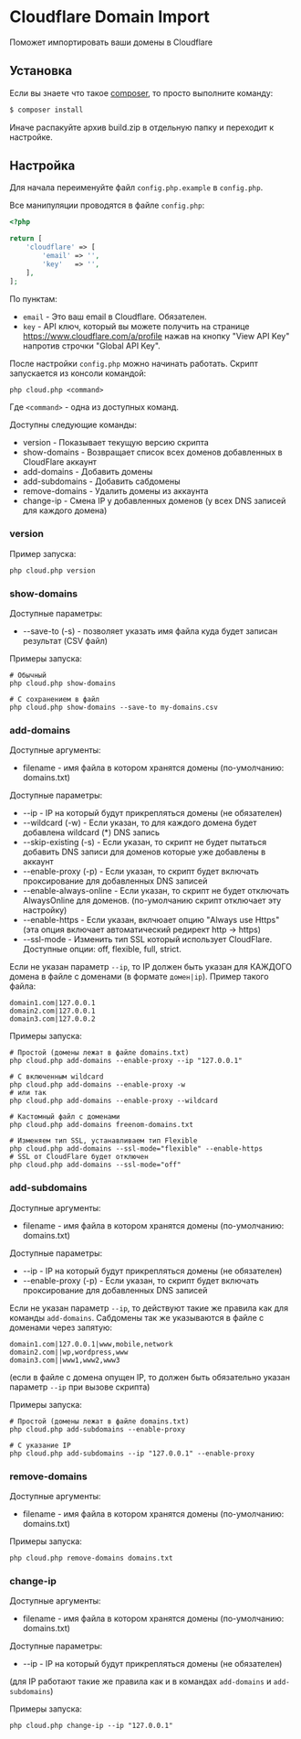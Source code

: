 Cloudflare Domain Import
=
Поможет импортировать ваши домены в Cloudflare

Установка
--
Если вы знаете что такое [composer](http://getcomposer.org), то просто выполните команду:
```bash
$ composer install
```
Иначе распакуйте архив build.zip в отдельную папку и переходит к настройке.

Настройка
--
Для начала переименуйте файл `config.php.example` в `config.php`.

Все манипуляции проводятся в файле `config.php`:
```php
<?php

return [
    'cloudflare' => [
        'email' => '',
        'key'   => '',
    ],
];
```

По пунктам:
- `email` - Это ваш email в Cloudflare. Обязателен.
- `key` - API ключ, который вы можете получить на странице https://www.cloudflare.com/a/profile нажав на кнопку "View API Key" напротив строчки "Global API Key".

После настройки `config.php` можно начинать работать.
Скрипт запускается из консоли командой:
```
php cloud.php <command>
```

Где `<command>` - одна из доступных команд.

Доступны следующие команды:
- version - Показывает текущую версию скрипта
- show-domains - Возвращает список всех доменов добавленных в CloudFlare аккаунт
- add-domains - Добавить домены
- add-subdomains - Добавить сабдомены
- remove-domains - Удалить домены из аккаунта
- change-ip - Смена IP у добавленных доменов (у всех DNS записей для каждого домена)

### version
Пример запуска:
```
php cloud.php version
```

### show-domains
Доступные параметры:
- --save-to (-s) - позволяет указать имя файла куда будет записан результат (CSV файл)

Примеры запуска:
```
# Обычный
php cloud.php show-domains

# С сохранением в файл
php cloud.php show-domains --save-to my-domains.csv
```
### add-domains
Доступные аргументы:
- filename - имя файла в котором хранятся домены (по-умолчанию: domains.txt)

Доступные параметры:
- --ip - IP на который будут прикрепляться домены (не обязателен)
- --wildcard (-w) - Если указан, то для каждого домена будет добавлена wildcard (*) DNS запись
- --skip-existing (-s) - Если указан, то скрипт не будет пытаться добавить DNS записи для доменов которые уже добавлены в аккаунт
- --enable-proxy (-p) - Если указан, то скрипт будет включать проксирование для добавленных DNS записей
- --enable-always-online - Если указан, то скрипт не будет отключать AlwaysOnline для доменов. (по-умолчанию скрипт отключает эту настройку)
- --enable-https - Если указан, вклчюает опцию "Always use Https" (эта опция включает автоматический редирект http -> https)
- --ssl-mode - Изменить тип SSL который использует CloudFlare. Доступные опции: off, flexible, full, strict. 

Если не указан параметр `--ip`, то IP должен быть указан для КАЖДОГО домена в файле с доменами (в формате `домен|ip`).
Пример такого файла:
```
domain1.com|127.0.0.1
domain2.com|127.0.0.1
domain3.com|127.0.0.2
```

Примеры запуска:
```
# Простой (домены лежат в файле domains.txt)
php cloud.php add-domains --enable-proxy --ip "127.0.0.1"

# С включенным wildcard
php cloud.php add-domains --enable-proxy -w
# или так
php cloud.php add-domains --enable-proxy --wildcard

# Кастомный файл с доменами
php cloud.php add-domains freenom-domains.txt 

# Изменяем тип SSL, устанавливаем тип Flexible
php cloud.php add-domains --ssl-mode="flexible" --enable-https
# SSL от CloudFlare будет отключен
php cloud.php add-domains --ssl-mode="off"
``` 

### add-subdomains
Доступные аргументы:
- filename - имя файла в котором хранятся домены (по-умолчанию: domains.txt)

Доступные параметры:
- --ip - IP на который будут прикрепляться домены (не обязателен)
- --enable-proxy (-p) - Если указан, то скрипт будет включать проксирование для добавленных DNS записей

Если не указан параметр `--ip`, то действуют такие же правила как для команды `add-domains`.
Сабдомены так же указываются в файле с доменами через запятую:
```
domain1.com|127.0.0.1|www,mobile,network
domain2.com||wp,wordpress,www
domain3.com||www1,www2,www3
```

(если в файле с домена опущен IP, то должен быть обязательно указан параметр `--ip` при вызове скрипта)

Примеры запуска:
```
# Простой (домены лежат в файле domains.txt)
php cloud.php add-subdomains --enable-proxy

# С указание IP
php cloud.php add-subdomains --ip "127.0.0.1" --enable-proxy
``` 

### remove-domains
Доступные аргументы:
- filename - имя файла в котором хранятся домены (по-умолчанию: domains.txt)

Примеры запуска:
```
php cloud.php remove-domains domains.txt
```

### change-ip
Доступные аргументы:
- filename - имя файла в котором хранятся домены (по-умолчанию: domains.txt)

Доступные параметры:
- --ip - IP на который будут прикрепляться домены (не обязателен)

(для IP работают такие же правила как и в командах `add-domains` и `add-subdomains`)

Примеры запуска:
```
php cloud.php change-ip --ip "127.0.0.1"
```

